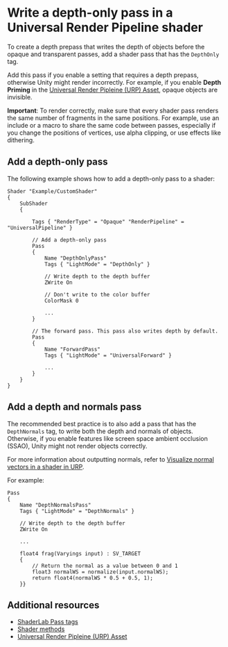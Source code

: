# Write a depth-only pass in a Universal Render Pipeline shader

To create a depth prepass that writes the depth of objects before the opaque and transparent passes, add a shader pass that has the `DepthOnly` tag.

Add this pass if you enable a setting that requires a depth prepass, otherwise Unity might render incorrectly. For example, if you enable **Depth Priming** in the [Universal Render Pipleine (URP) Asset](urp-universal-renderer.md), opaque objects are invisible.

**Important**: To render correctly, make sure that every shader pass renders the same number of fragments in the same positions. For example, use an include or a macro to share the same code between passes, especially if you change the positions of vertices, use alpha clipping, or use effects like dithering. 

## Add a depth-only pass

The following example shows how to add a depth-only pass to a shader:

```lang-hlsl
Shader "Example/CustomShader"
{
    SubShader
    {

        Tags { "RenderType" = "Opaque" "RenderPipeline" = "UniversalPipeline" }

        // Add a depth-only pass
        Pass
        {
            Name "DepthOnlyPass"
            Tags { "LightMode" = "DepthOnly" }

            // Write depth to the depth buffer
            ZWrite On

            // Don't write to the color buffer
            ColorMask 0 

            ...
        }

        // The forward pass. This pass also writes depth by default.
        Pass
        {
            Name "ForwardPass"
            Tags { "LightMode" = "UniversalForward" }

            ...
        }
    }
}
```

## Add a depth and normals pass

The recommended best practice is to also add a pass that has the `DepthNormals` tag, to write both the depth and normals of objects. Otherwise, if you enable features like screen space ambient occlusion (SSAO), Unity might not render objects correctly.

For more information about outputting normals, refer to [Visualize normal vectors in a shader in URP](writing-shaders-urp-unlit-normals.md).

For example:

```lang-hlsl
Pass
{
    Name "DepthNormalsPass"
    Tags { "LightMode" = "DepthNormals" }

    // Write depth to the depth buffer
    ZWrite On

    ...

    float4 frag(Varyings input) : SV_TARGET
    {
        // Return the normal as a value between 0 and 1
        float3 normalWS = normalize(input.normalWS);
        return float4(normalWS * 0.5 + 0.5, 1);
    }}
```

## Additional resources

- [ShaderLab Pass tags](urp-shaders/urp-shaderlab-pass-tags.md)
- [Shader methods](use-built-in-shader-methods.md)
- [Universal Render Pipleine (URP) Asset](urp-universal-renderer.md)
